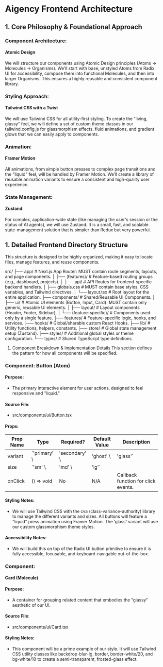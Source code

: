 # Aigency Frontend Architecture

## 1. Core Philosophy & Foundational Approach

### Component Architecture:

#### Atomic Design

We will structure our components using Atomic Design principles (Atoms -> Molecules -> Organisms). We'll start with base, unstyled Atoms from Radix UI for accessibility, compose them into functional Molecules, and then into larger Organisms. This ensures a highly reusable and consistent component library.

### Styling Approach:

#### Tailwind CSS with a Twist

We will use Tailwind CSS for all utility-first styling. To create the "living, glassy" feel, we will define a set of custom theme classes in our tailwind.config.js for glassmorphism effects, fluid animations, and gradient glows that we can easily apply to components.

### Animation:

#### Framer Motion

All animations, from simple button presses to complex page transitions and the "liquid" feel, will be handled by Framer Motion. We'll create a library of reusable animation variants to ensure a consistent and high-quality user experience.

### State Management:

#### Zustand

For complex, application-wide state (like managing the user's session or the status of AI agents), we will use Zustand. It is a small, fast, and scalable state-management solution that is simpler than Redux but very powerful.

## 1. Detailed Frontend Directory Structure

This structure is designed to be highly organized, making it easy to locate files, manage features, and reuse components.

src/
├── app/                        # Next.js App Router: MUST contain route segments, layouts, and page components.
│   ├── (features)/             # Feature-based routing groups (e.g., dashboard, projects).
│   ├── api/                    # API Routes for frontend-specific backend handlers.
│   ├── globals.css             # MUST contain base styles, CSS variables, and Tailwind directives.
│   └── layout.tsx              # Root layout for the entire application.
├── components/                 # Shared/Reusable UI Components.
│   ├── ui/                     # Atomic UI elements (Button, Input, Card). MUST contain only generic, reusable UI elements.
│   ├── layout/                 # Layout components (Header, Footer, Sidebar).
│   └── (feature-specific)/     # Components used only by a single feature.
├── features/                   # Feature-specific logic, hooks, and services.
├── hooks/                      # Global/sharable custom React Hooks.
├── lib/                        # Utility functions, helpers, constants.
├── store/                      # Global state management setup (Zustand).
├── styles/                     # Additional global styles or theme configuration.
└── types/                      # Shared TypeScript type definitions.
1. Component Breakdown & Implementation Details
This section defines the pattern for how all components will be specified.

### Component: Button (Atom)

#### Purpose:

- The primary interactive element for user actions, designed to feel responsive and "liquid."

#### Source File:

- src/components/ui/Button.tsx

#### Props:

|Prop Name	| Type	| Required?	| Default Value	| Description |
|---	|---	|---	|---	|---	|
| variant	| `'primary' \ |	'secondary' \ |	'ghost' \	| 'glass'` |
| size	| `'sm' \ |	'md' \	| 'lg'` |
| onClick |	() => void	| No | 	N/A	 | Callback function for click events. |


#### Styling Notes:

- We will use Tailwind CSS with the cva (class-variance-authority) library to manage the different variants and sizes. All buttons will feature a "liquid" press animation using Framer Motion. The 'glass' variant will use our custom glassmorphism theme styles.

#### Accessibility Notes:

- We will build this on top of the Radix UI button primitive to ensure it is fully accessible, focusable, and keyboard-navigable out-of-the-box.

### Component:

#### Card (Molecule)

#### Purpose:

- A container for grouping related content that embodies the "glassy" aesthetic of our UI.

#### Source File:

- src/components/ui/Card.tsx

#### Styling Notes:

- This component will be a prime example of our style. It will use Tailwind CSS utility classes like backdrop-blur-lg, border, border-white/20, and bg-white/10 to create a semi-transparent, frosted-glass effect.
